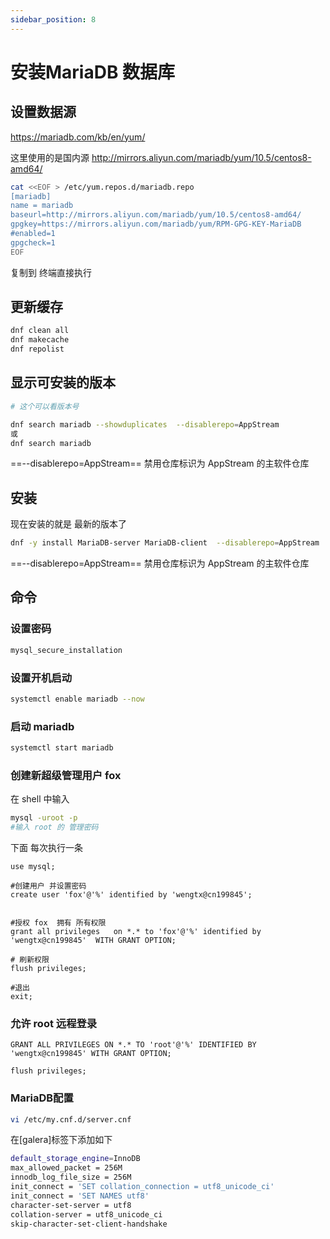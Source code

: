 ```yaml
---
sidebar_position: 8
---
```


# 安装MariaDB 数据库

## 设置数据源

<https://mariadb.com/kb/en/yum/>

这里使用的是国内源 <http://mirrors.aliyun.com/mariadb/yum/10.5/centos8-amd64/>

``` bash
cat <<EOF > /etc/yum.repos.d/mariadb.repo
[mariadb]
name = mariadb
baseurl=http://mirrors.aliyun.com/mariadb/yum/10.5/centos8-amd64/
gpgkey=https://mirrors.aliyun.com/mariadb/yum/RPM-GPG-KEY-MariaDB 
#enabled=1
gpgcheck=1
EOF
```

复制到 终端直接执行

## 更新缓存

``` bash
dnf clean all  
dnf makecache  
dnf repolist
```

## 显示可安装的版本

``` bash
# 这个可以看版本号

dnf search mariadb --showduplicates  --disablerepo=AppStream
或
dnf search mariadb
```

==--disablerepo=AppStream== 禁用仓库标识为 AppStream 的主软件仓库

## 安装

现在安装的就是 最新的版本了

``` bash
dnf -y install MariaDB-server MariaDB-client  --disablerepo=AppStream
```
==--disablerepo=AppStream== 禁用仓库标识为 AppStream 的主软件仓库

## 命令

### 设置密码

``` bash
mysql_secure_installation
```

### 设置开机启动

``` bash
systemctl enable mariadb --now
```

### 启动 mariadb

``` bash
systemctl start mariadb
```

### 创建新超级管理用户 fox

在 shell 中输入

``` bash
mysql -uroot -p
#输入 root 的 管理密码
```

下面 每次执行一条

``` sqlcmd
use mysql;

#创建用户 并设置密码
create user 'fox'@'%' identified by 'wengtx@cn199845';


#授权 fox  拥有 所有权限
grant all privileges   on *.* to 'fox'@'%' identified by 'wengtx@cn199845'  WITH GRANT OPTION; 

# 刷新权限
flush privileges;

#退出
exit;
```

### 允许 root 远程登录

``` sqlcmd
GRANT ALL PRIVILEGES ON *.* TO 'root'@'%' IDENTIFIED BY 'wengtx@cn199845' WITH GRANT OPTION;

flush privileges;
```

### MariaDB配置

``` bash
vi /etc/my.cnf.d/server.cnf
```

在[galera]标签下添加如下

``` bash
default_storage_engine=InnoDB
max_allowed_packet = 256M
innodb_log_file_size = 256M
init_connect = 'SET collation_connection = utf8_unicode_ci'
init_connect = 'SET NAMES utf8'
character-set-server = utf8
collation-server = utf8_unicode_ci
skip-character-set-client-handshake
```
